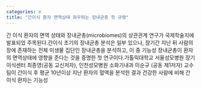 ```yaml
---
categories: e
title: "간이식 환자 면역상태 좌우하는 장내균총 첫 규명"
---
```

간 이식 환자의 면역 상태와 장내균총(microbiomes)의 상관관계 연구가 국제학술지에 발표되었 주목된다.간이식 초기의 장내균총 분석은 일부 있으나, 장기간 지난 뒤 사람의 장에 존재하는 전체 미생물 집단인 장내균총을 분석하고, 이 중 기능성 장내균총이 환자의 면역상태에 영향을 준다는 것을 증명한 첫 연구이다.가톨릭대학교 서울성모병원 장기이식센터 최종영(공동 교신저자), 인천성모병원 소화기내과 이순규 (공동 제1저자) 교수팀이 간이식 후 평균 10년이상 지난 환자의 혈액을 분석한 결과 건강한 사람에 비해 간 이식 환자는 기능성